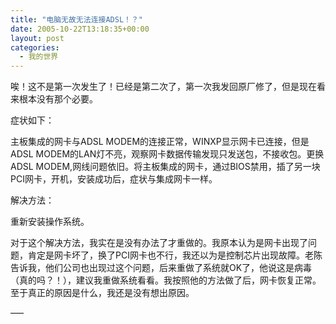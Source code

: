 ```yaml
---
title: "电脑无故无法连接ADSL！？"
date: 2005-10-22T13:18:35+00:00
layout: post
categories:
  - 我的世界
---
```

唉！这不是第一次发生了！已经是第二次了，第一次我发回原厂修了，但是现在看来根本没有那个必要。 

症状如下：

主板集成的网卡与ADSL MODEM的连接正常，WINXP显示网卡已连接，但是ADSL MODEM的LAN灯不亮，观察网卡数据传输发现只发送包，不接收包。更换ADSL MODEM,网线问题依旧。将主板集成的网卡，通过BIOS禁用，插了另一块PCI网卡，开机，安装成功后，症状与集成网卡一样。
<!--more-->

解决方法：

重新安装操作系统。

对于这个解决方法，我实在是没有办法了才重做的。我原本认为是网卡出现了问题，肯定是网卡坏了，换了PCI网卡也不行，我还以为是控制芯片出现故障。老陈告诉我，他们公司也出现过这个问题，后来重做了系统就OK了，他说这是病毒（真的吗？！），建议我重做系统看看。我按照他的方法做了后，网卡恢复正常。至于真正的原因是什么，我还是没有想出原因。

—–